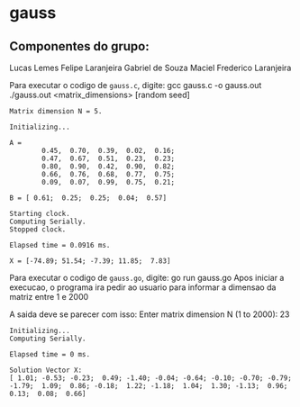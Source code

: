 # gauss

## Componentes do grupo:
Lucas Lemes
Felipe Laranjeira
Gabriel de Souza Maciel 
Frederico Laranjeira

Para executar o codigo de `gauss.c`, digite:
    gcc gauss.c -o gauss.out 
    ./gauss.out <matrix_dimensions> [random seed]

    Matrix dimension N = 5.

    Initializing...

    A =
            0.45,  0.70,  0.39,  0.02,  0.16;
            0.47,  0.67,  0.51,  0.23,  0.23;
            0.80,  0.90,  0.42,  0.90,  0.82;
            0.66,  0.76,  0.68,  0.77,  0.75;
            0.09,  0.07,  0.99,  0.75,  0.21;

    B = [ 0.61;  0.25;  0.25;  0.04;  0.57]

    Starting clock.
    Computing Serially.
    Stopped clock.

    Elapsed time = 0.0916 ms.

    X = [-74.89; 51.54; -7.39; 11.85;  7.83]

Para executar o codigo de `gauss.go`, digite:
    go run gauss.go 
Apos iniciar a execucao, o programa ira pedir ao usuario para informar a dimensao da matriz entre 1 e 2000

A saida deve se parecer com isso:
    Enter matrix dimension N (1 to 2000): 23

    Initializing...
    Computing Serially.

    Elapsed time = 0 ms.

    Solution Vector X:
    [ 1.01; -0.53; -0.23;  0.49; -1.40; -0.04; -0.64; -0.10; -0.70; -0.79; -1.79;  1.09;  0.86; -0.18;  1.22; -1.18;  1.04;  1.30; -1.13;  0.96;  0.13;  0.08;  0.66]